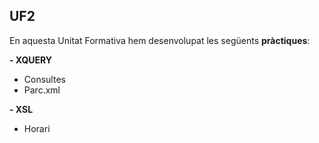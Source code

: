 ## UF2

En aquesta Unitat Formativa hem desenvolupat les següents **pràctiques**:

**- XQUERY**
- Consultes
- Parc.xml

**- XSL**
- Horari
